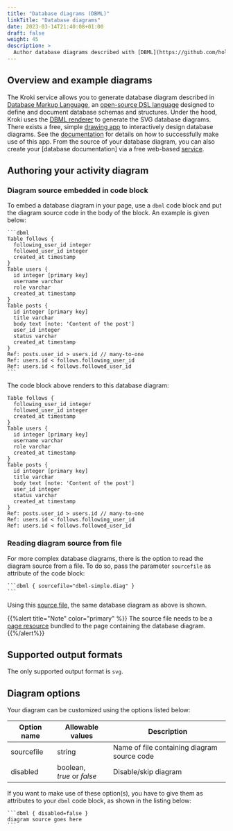 ```yaml
---
title: "Database diagrams (DBML)"
linkTitle: "Database diagrams"
date: 2023-03-14T21:40:08+01:00
draft: false
weight: 45
description: >
  Author database diagrams described with [DBML](https://github.com/holistics/dbml), using the [DBML renderer](https://github.com/softwaretechnik-berlin/dbml-renderer).
---
```

## Overview and example diagrams

The Kroki service allows you to generate database diagram described in [Database Markup Language](https://dbml.dbdiagram.io), an [open-source DSL language](https://github.com/holistics/dbml) designed to define and document database schemas and structures. Under the hood, Kroki uses the [DBML renderer](https://github.com/softwaretechnik-berlin/dbml-renderer) to generate the SVG database diagrams. There exists a free, simple [drawing app](https://dbdiagram.io/) to interactively design database diagrams. See the [documentation](https://dbdiagram.io/docs/) for details on how to successfully make use of this app. From the source of your database diagram, you can also create your [database documentation] via a free web-based [service](https://dbdocs.io/).

## Authoring your activity diagram

### Diagram source embedded in code block

To embed a database diagram in your page, use a `dbml` code block and put the diagram source code in the body of the block. An example is given below:

````
```dbml
Table follows {
  following_user_id integer
  followed_user_id integer
  created_at timestamp
}
Table users {
  id integer [primary key]
  username varchar
  role varchar
  created_at timestamp
}
Table posts {
  id integer [primary key]
  title varchar
  body text [note: 'Content of the post']
  user_id integer
  status varchar
  created_at timestamp
}
Ref: posts.user_id > users.id // many-to-one
Ref: users.id < follows.following_user_id
Ref: users.id < follows.followed_user_id
```
````

The code block above renders to this database diagram:

```dbml
Table follows {
  following_user_id integer
  followed_user_id integer
  created_at timestamp
}
Table users {
  id integer [primary key]
  username varchar
  role varchar
  created_at timestamp
}
Table posts {
  id integer [primary key]
  title varchar
  body text [note: 'Content of the post']
  user_id integer
  status varchar
  created_at timestamp
}
Ref: posts.user_id > users.id // many-to-one
Ref: users.id < follows.following_user_id
Ref: users.id < follows.followed_user_id
```

### Reading diagram source from file

For more complex database diagrams, there is the option to read the diagram source from a file. To do so, pass the parameter `sourcefile` as attribute of the code block:

````
```dbml { sourcefile="dbml-simple.diag" }
```
````

Using this [source file](dbml-simple.diag), the same database diagram as above is shown.


{{%alert title="Note" color="primary" %}}
The source file needs to be a [page resource](https://gohugo.io/content-management/page-resources/) bundled to the page containing the database diagram.
{{%/alert%}}

## Supported output formats

The only supported output format is `svg`.

## Diagram options

Your diagram can be customized using the options listed below:

| Option name     | Allowable values                                  | Description                                  |
|-----------------|---------------------------------------------------|----------------------------------------------|
| sourcefile      | string                                            | Name of file containing diagram source code  |
| disabled        | boolean,<br>_true_ or _false_                     | Disable/skip diagram                         |

If you want to make use of these option(s), you have to give them as attributes to your `dbml` code block, as shown in the listing below:

````
```dbml { disabled=false }
diagram source goes here
```
````
